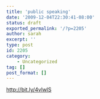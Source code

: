 ```yaml
---
title: 'public speaking'
date: '2009-12-04T22:30:41-08:00'
status: draft
exported_permalink: '/?p=2205'
author: sarah
excerpt: ''
type: post
id: 2205
category:
    - Uncategorized
tag: []
post_format: []
---
```

http://bit.ly/4vlwlS